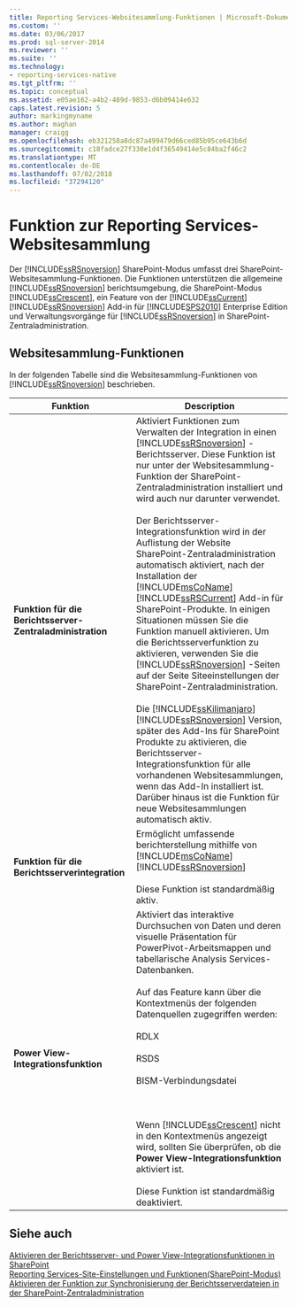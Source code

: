 ```yaml
---
title: Reporting Services-Websitesammlung-Funktionen | Microsoft-Dokumentation
ms.custom: ''
ms.date: 03/06/2017
ms.prod: sql-server-2014
ms.reviewer: ''
ms.suite: ''
ms.technology:
- reporting-services-native
ms.tgt_pltfrm: ''
ms.topic: conceptual
ms.assetid: e05ae162-a4b2-489d-9853-d6b09414e632
caps.latest.revision: 5
author: markingmyname
ms.author: maghan
manager: craigg
ms.openlocfilehash: eb321258a8dc87a499479d66ced85b95ce643b6d
ms.sourcegitcommit: c18fadce27f330e1d4f36549414e5c84ba2f46c2
ms.translationtype: MT
ms.contentlocale: de-DE
ms.lasthandoff: 07/02/2018
ms.locfileid: "37294120"
---
```

# <a name="reporting-services-site-collection-features"></a>Funktion zur Reporting Services-Websitesammlung
  Der [!INCLUDE[ssRSnoversion](../includes/ssrsnoversion-md.md)] SharePoint-Modus umfasst drei SharePoint-Websitesammlung-Funktionen. Die Funktionen unterstützen die allgemeine [!INCLUDE[ssRSnoversion](../includes/ssrsnoversion-md.md)] berichtsumgebung, die SharePoint-Modus [!INCLUDE[ssCrescent](../includes/sscrescent-md.md)], ein Feature von der [!INCLUDE[ssCurrent](../includes/sscurrent-md.md)] [!INCLUDE[ssRSnoversion](../includes/ssrsnoversion-md.md)] Add-in für [!INCLUDE[SPS2010](../includes/sps2010-md.md)] Enterprise Edition und Verwaltungsvorgänge für [!INCLUDE[ssRSnoversion](../includes/ssrsnoversion-md.md)] in SharePoint-Zentraladministration.  
  
## <a name="site-collection-features"></a>Websitesammlung-Funktionen  
 In der folgenden Tabelle sind die Websitesammlung-Funktionen von [!INCLUDE[ssRSnoversion](../includes/ssrsnoversion-md.md)] beschrieben.  
  
|Funktion|Description|  
|-------------|-----------------|  
|**Funktion für die Berichtsserver-Zentraladministration**|Aktiviert Funktionen zum Verwalten der Integration in einen [!INCLUDE[ssRSnoversion](../includes/ssrsnoversion-md.md)] -Berichtsserver. Diese Funktion ist nur unter der Websitesammlung-Funktion der SharePoint-Zentraladministration installiert und wird auch nur darunter verwendet.<br /><br /> Der Berichtsserver-Integrationsfunktion wird in der Auflistung der Website SharePoint-Zentraladministration automatisch aktiviert, nach der Installation der [!INCLUDE[msCoName](../includes/msconame-md.md)] [!INCLUDE[ssRSCurrent](../includes/ssrscurrent-md.md)] Add-in für SharePoint-Produkte. In einigen Situationen müssen Sie die Funktion manuell aktivieren. Um die Berichtsserverfunktion zu aktivieren, verwenden Sie die [!INCLUDE[ssRSnoversion](../includes/ssrsnoversion-md.md)] -Seiten auf der Seite Siteeinstellungen der SharePoint-Zentraladministration.<br /><br /> Die [!INCLUDE[ssKilimanjaro](../includes/sskilimanjaro-md.md)] [!INCLUDE[ssRSnoversion](../includes/ssrsnoversion-md.md)] Version, später des Add-Ins für SharePoint Produkte zu aktivieren, die Berichtsserver-Integrationsfunktion für alle vorhandenen Websitesammlungen, wenn das Add-In installiert ist. Darüber hinaus ist die Funktion für neue Websitesammlungen automatisch aktiv.|  
|**Funktion für die Berichtsserverintegration**|Ermöglicht umfassende berichterstellung mithilfe von [!INCLUDE[msCoName](../includes/msconame-md.md)] [!INCLUDE[ssRSnoversion](../includes/ssrsnoversion-md.md)]<br /><br /> Diese Funktion ist standardmäßig aktiv.|  
|**Power View-Integrationsfunktion**|Aktiviert das interaktive Durchsuchen von Daten und deren visuelle Präsentation für PowerPivot-Arbeitsmappen und tabellarische Analysis Services-Datenbanken.<br /><br /> Auf das Feature kann über die Kontextmenüs der folgenden Datenquellen zugegriffen werden:<br /><br /> RDLX<br /><br /> RSDS<br /><br /> BISM-Verbindungsdatei<br /><br /> <br /><br /> Wenn [!INCLUDE[ssCrescent](../includes/sscrescent-md.md)] nicht in den Kontextmenüs angezeigt wird, sollten Sie überprüfen, ob die **Power View-Integrationsfunktion** aktiviert ist.<br /><br /> Diese Funktion ist standardmäßig deaktiviert.|  
  
## <a name="see-also"></a>Siehe auch  
 [Aktivieren der Berichtsserver- und Power View-Integrationsfunktionen in SharePoint](activate-the-report-server-and-power-view-integration-features-in-sharepoint.md)   
 [Reporting Services-Site-Einstellungen und Funktionen&#40;SharePoint-Modus&#41;](../../2014/reporting-services/reporting-services-site-settings-and-site-features-sharepoint-mode.md)   
 [Aktivieren der Funktion zur Synchronisierung der Berichtsserverdateien in der SharePoint-Zentraladministration](../../2014/reporting-services/activate-report-server-file-sync-feature-sharepoint-central-administration.md)  
  
  
